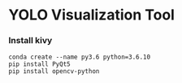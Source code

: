 # YOLO Visualization Tool


### Install kivy
    
    conda create --name py3.6 python=3.6.10
    pip install PyQt5
    pip install opencv-python 
